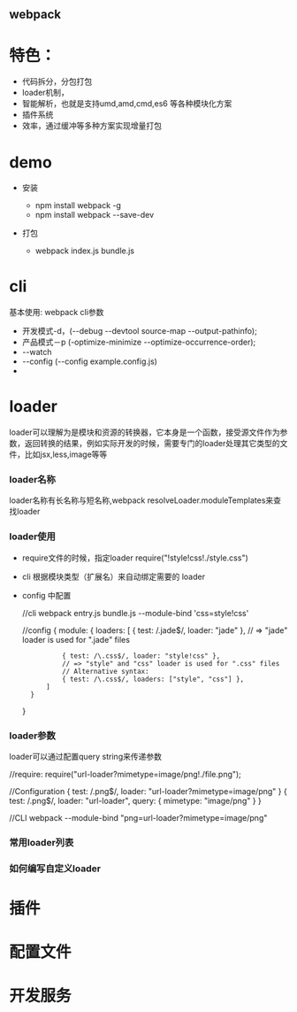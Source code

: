 webpack
---

# 特色：

- 代码拆分，分包打包
- loader机制，
- 智能解析，也就是支持umd,amd,cmd,es6 等各种模块化方案
- 插件系统
- 效率，通过缓冲等多种方案实现增量打包

# demo

- 安装 
    + npm install webpack -g
    + npm install webpack --save-dev

- 打包
    + webpack index.js bundle.js 

# cli
基本使用: 
    webpack <entry> <output>
cli参数
- 开发模式-d，(--debug --devtool source-map --output-pathinfo);
- 产品模式－p (-optimize-minimize --optimize-occurrence-order);
- --watch
- --config (--config example.config.js)
- 

# loader
loader可以理解为是模块和资源的转换器，它本身是一个函数，接受源文件作为参数，返回转换的结果，例如实际开发的时候，需要专门的loader处理其它类型的文件，比如jsx,less,image等等

### loader名称
loader名称有长名称与短名称,webpack resolveLoader.moduleTemplates来查找loader

### loader使用
- require文件的时候，指定loader
    require("!style!css!./style.css")
- cli 根据模块类型（扩展名）来自动绑定需要的 loader
- config 中配置

    //cli
    webpack entry.js bundle.js --module-bind 'css=style!css'

    //config
    {
        module: {
            loaders: [
                { test: /\.jade$/, loader: "jade" },
                // => "jade" loader is used for ".jade" files

                { test: /\.css$/, loader: "style!css" },
                // => "style" and "css" loader is used for ".css" files
                // Alternative syntax:
                { test: /\.css$/, loaders: ["style", "css"] },
            ]
        }
    }

### loader参数
loader可以通过配置query string来传递参数

//require:
require("url-loader?mimetype=image/png!./file.png");

//Configuration
{ test: /\.png$/, loader: "url-loader?mimetype=image/png" }
{
    test: /\.png$/,
    loader: "url-loader",
    query: { mimetype: "image/png" }
}

//CLI
webpack --module-bind "png=url-loader?mimetype=image/png"


### 常用loader列表

### 如何编写自定义loader

# 插件

# 配置文件



# 开发服务



